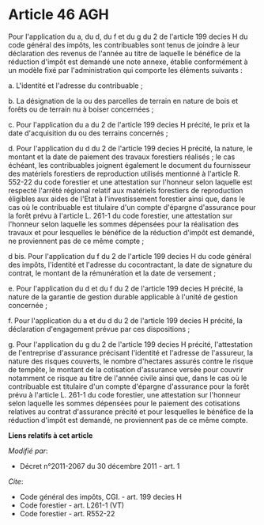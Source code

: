 # Article 46 AGH

Pour l'application du a, du d, du f et du g du 2 de l'article 199 decies H du code général des impôts, les contribuables sont
tenus de joindre à leur déclaration des revenus de l'année au titre de laquelle le bénéfice de la réduction d'impôt est
demandé une note annexe, établie conformément à un modèle fixé par l'administration qui comporte les éléments suivants : 

a. L'identité et l'adresse du contribuable ; 

b. La désignation de la ou des parcelles de terrain en nature de bois et forêts ou de terrain nu à boiser concernées ; 

c. Pour l'application du a du 2 de l'article 199 decies H précité, le prix et la date d'acquisition du ou des terrains
concernés ; 

d. Pour l'application du d du 2 de l'article 199 decies H précité, la nature, le montant et la date de paiement des travaux
forestiers réalisés ; le cas échéant, les contribuables joignent également le document du fournisseur des matériels
forestiers de reproduction utilisés mentionné à l'article R. 552-22 du code forestier et une attestation sur l'honneur selon
laquelle est respecté l'arrêté régional relatif aux matériels forestiers de reproduction éligibles aux aides de l'Etat à
l'investissement forestier ainsi que, dans le cas où le contribuable est titulaire d'un compte d'épargne d'assurance pour la
forêt prévu à l'article L. 261-1 du code forestier, une attestation sur l'honneur selon laquelle les sommes dépensées pour la
réalisation des travaux et pour lesquelles le bénéfice de la réduction d'impôt est demandé, ne proviennent pas de ce même
compte ; 

d bis. Pour l'application du f du 2 de l'article 199 decies H du code général des impôts, l'identité et l'adresse du
cocontractant, la date de signature du contrat, le montant de la rémunération et la date de versement ; 

e. Pour l'application du d et du f du 2 de l'article 199 decies H précité, la nature de la garantie de gestion durable
applicable à l'unité de gestion concernée ; 

f. Pour l'application du a et du d du 2 de l'article 199 decies H précité, la déclaration d'engagement prévue par ces
dispositions ; 

g. Pour l'application du g du 2 de l'article 199 decies H précité, l'attestation de l'entreprise d'assurance précisant
l'identité et l'adresse de l'assureur, la nature des risques couverts, le nombre d'hectares assurés contre le risque de
tempête, le montant de la cotisation d'assurance versée pour couvrir notamment ce risque au titre de l'année civile ainsi
que, dans le cas où le contribuable est titulaire d'un compte d'épargne d'assurance pour la forêt prévu à l'article L. 261-1
du code forestier, une attestation sur l'honneur selon laquelle les sommes dépensées pour le paiement des cotisations
relatives au contrat d'assurance précité et pour lesquelles le bénéfice de la réduction d'impôt est demandé, ne proviennent
pas de ce même compte.

**Liens relatifs à cet article**

_Modifié par_:

  - Décret n°2011-2067 du 30 décembre 2011 - art. 1

_Cite_:

  - Code général des impôts, CGI. - art. 199 decies H
  - Code forestier - art. L261-1 (VT)
  - Code forestier - art. R552-22
